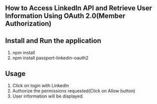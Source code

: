 ## How to Access LinkedIn API and Retrieve User Information Using OAuth 2.0(Member Authorization)

## Install and Run the application

  1. npm install 
  2. npm install passport-linkedin-oauth2

## Usage
1. Click on login with LinkedIn
2. Authorize the permissions requested(Click on Allow button)
3. User information will be displayed.

